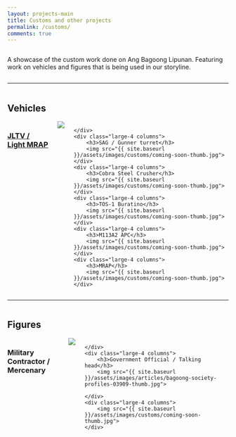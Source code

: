 ```yaml
---
layout: projects-main
title: Customs and other projects
permalink: /customs/
comments: true
---
```

<div class="row">
	<div class="large-8 columns">
		<p class="lead">A showcase of the custom work done on Ang Bagoong Lipunan. Featuring work on vehicles and figures that is being used in our storyline.</p>
	</div>
</div>

<hr>

<div class="row">
	<div class="large-12 columns">
		<h2>Vehicles</h2>
	</div>
	<div class="large-4 columns">
		<h3><a href="{{ site.baseurl }}/customs/jltv-mrap-combat-cruiser/">JLTV / Light MRAP</a></h3>
		<a href="{{ site.baseurl }}/customs/jltv-mrap-combat-cruiser/"><img src="{{ site.baseurl }}/assets/images/customs/jltv-04283-thumb.jpg"></a>
		
		
	</div>
	<div class="large-4 columns">
		<h3>SAG / Gunner turret</h3>
		<img src="{{ site.baseurl }}/assets/images/customs/coming-soon-thumb.jpg">
	</div>
	<div class="large-4 columns">
		<h3>Cobra Steel Crusher</h3>
		<img src="{{ site.baseurl }}/assets/images/customs/coming-soon-thumb.jpg">
	</div>
	<div class="large-4 columns">
		<h3>TOS-1 Buratino</h3>
		<img src="{{ site.baseurl }}/assets/images/customs/coming-soon-thumb.jpg">
	</div>
	<div class="large-4 columns">
		<h3>M113A2 APC</h3>
		<img src="{{ site.baseurl }}/assets/images/customs/coming-soon-thumb.jpg">
	</div>
	<div class="large-4 columns">
		<h3>MRAP</h3>
		<img src="{{ site.baseurl }}/assets/images/customs/coming-soon-thumb.jpg">
	</div>
</div>

<hr>

<div class="row">
	<div class="large-12 columns">
		<h2>Figures</h2>
	</div>
	<div class="large-4 columns">
		<h3>Military Contractor / Mercenary</h3>
		<img src="{{ site.baseurl }}/assets/images/customs/coming-soon-thumb.jpg">
		
	</div>
	<div class="large-4 columns">
		<h3>Government Official / Talking head</h3>
		<img src="{{ site.baseurl }}/assets/images/articles/bagoong-society-profiles-03909-thumb.jpg">
		
	</div>
	<div class="large-4 columns">
		<img src="{{ site.baseurl }}/assets/images/customs/coming-soon-thumb.jpg">
	</div>

</div>
